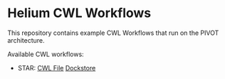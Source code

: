 # Helium CWL Workflows

This repository contains example CWL Workflows that run on the PIVOT architecture.

Available CWL workflows:
* STAR: [CWL File](topmed-workflows/TOPMed_RNAseq_pipeline/star.cwl) [Dockstore](https://dockstore.org/containers/registry.hub.docker.com/heliumdatacommons/topmed-rnaseq/run-star)
